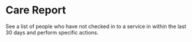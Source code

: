 # Care Report

See a list of people who have not checked in to a service in within the last 30 days and perform specific actions.
